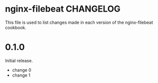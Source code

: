 # nginx-filebeat CHANGELOG

This file is used to list changes made in each version of the nginx-filebeat cookbook.

# 0.1.0

Initial release.

- change 0
- change 1

